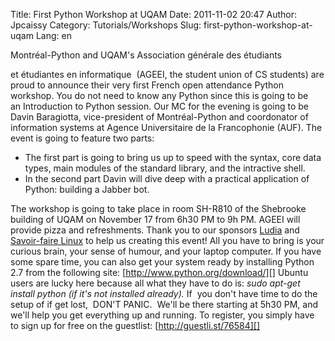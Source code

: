 Title: First Python Workshop at UQAM
Date: 2011-11-02 20:47
Author: Jpcaissy
Category: Tutorials/Workshops
Slug: first-python-workshop-at-uqam
Lang: en

<!--:en-->Montréal-Python and UQAM's Association générale des étudiants
et étudiantes en informatique  (AGEEI, the student union of CS students)
are proud to announce their very first French open attendance Python
workshop. You do not need to know any Python since this is going to be
an Introduction to Python session. Our MC for the evening is going to be
Davin Baragiotta, vice-president of Montréal-Python and coordonator of
information systems at Agence Universitaire de la Francophonie (AUF).
The event is going to feature two parts:

-   The first part is going to bring us up to speed with the syntax,
    core data types, main modules of the standard library, and the
    intractive shell.
-   In the second part Davin will dive deep with a practical application
    of Python: building a Jabber bot.

The workshop is going to take place in room SH-R810 of the Shebrooke
building of UQAM on November 17 from 6h30 PM to 9h PM. AGEEI will
provide pizza and refreshments. Thank you to our sponsors [Ludia][] and
[Savoir-faire Linux][] to help us creating this event! All you have to
bring is your curious brain, your sense of humour, and your laptop
computer. If you have some spare time, you can also get your system
ready by installing Python 2.7 from the following
site: [http://www.python.org/download/][] Ubuntu users are lucky here
because all what they have to do is: *sudo apt-get install python (if
it's not installed already).* If  you don't have time to do the setup of
if get lost,  DON'T PANIC.  We'll be there starting at 5h30 PM, and
we'll help you get everything up and running. To register, you simply
have to sign up for free on the guestlist: [http://guestli.st/76584][]

  [Ludia]: http://ludia.com
  [Savoir-faire Linux]: http://savoirfairelinux.com
  [http://www.python.org/download/]: http://www.python.org/download/
  [http://guestli.st/76584]: http://guestli.st/76584

